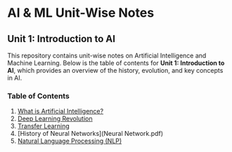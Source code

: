 # AI & ML Unit-Wise Notes

## Unit 1: Introduction to AI

This repository contains unit-wise notes on Artificial Intelligence and Machine Learning. Below is the table of contents for 
**Unit 1: Introduction to AI**, which provides an overview of the history, evolution, and key concepts in AI.

### Table of Contents

1. [What is Artificial Intelligence?](What_is_Artificial_Intelligence.md)
2. [Deep Learning Revolution](#3-deep-learning-revolution)
4. [Transfer Learning](transfer-learning.md)
5. [History of Neural Networks](Neural Network.pdf)
6. [Natural Language Processing (NLP)](#6-natural-language-processing-nlp)

